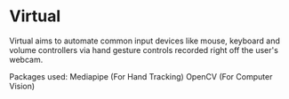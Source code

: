 # Virtual
Virtual aims to automate common input devices like mouse, keyboard and volume controllers via hand gesture controls recorded right off the user's webcam.

Packages used:
Mediapipe (For Hand Tracking)
OpenCV (For Computer Vision)
